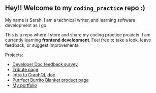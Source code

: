 ## Hey!! Welcome to my `coding_practice` repo :)

My name is Sarah. I am a technical writer, and learning software development as I go.

This is a repo where I store and share my coding practice projects. I am currently learning **frontend development**. Feel free to take a look, leave feedback, or suggest improvements.

Projects:
- [Developer Doc feedback survey](https://sarahxsanders.github.io/coding_practice/survey-form)
- [Tribute page](https://sarahxsanders.github.io/coding_practice/tribute-page)
- [Intro to GraphQL doc](https://sarahxsanders.github.io/coding_practice/technical-doc-page)
- [Purrfect Burrito Blanket product page](https://sarahxsanders.github.io/coding_practice/product-landing-page)
- [My portfolio](https://sarahxsanders.github.io/coding_practice/portfolio)
